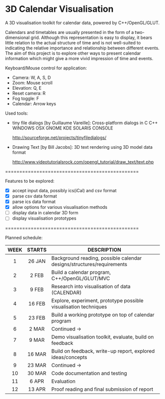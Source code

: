 # 3D Calendar Visualisation

A 3D visualisation toolkit for calendar data, powered by C++/OpenGL/GLUT. <p> Calendars and timetables are usually presented in the form of a two-dimensional grid. Although this representation is easy to display, it bears little relation to the actual structure of time and is not well-suited to indicating the relative importance and relationship between different events. The aim of this project is to explore other ways to present calendar information which might give a more vivid impression of time and events.

Keyboard/Mouse control for application:
* Camera: W, A, S, D
* Zoom: Mouse scroll
* Elevation: Q, E
* Reset camera: R
* Fog toggle: F
* Calendar: Arrow keys

Used tools:
* tiny file dialogs [by Guillaume Vareille]: Cross-platform dialogs in C C++ WINDOWS OSX GNOME KDE SOLARIS CONSOLE <p>http://sourceforge.net/projects/tinyfiledialogs/
* Drawing Text [by Bill Jacobs]: 3D text rendering using 3D model data format <p>http://www.videotutorialsrock.com/opengl_tutorial/draw_text/text.php
 

===============================================

Features to be explored:
- [x] accept input data, possibly ics(iCal) and csv format
- [x] parse csv data format
- [x] parse ics data format
- [x] allow options for various visualisation methods
- [ ] display data in calendar 3D form
- [ ] display visualisation prototypes

===============================================

Planned schedule:

|   WEEK    |     STARTS     |                              DESCRIPTION                              |
|:---------:|:--------------:|-----------------------------------------------------------------------|
|     1     |     26 JAN     | Background reading, possible calendar designs/structures/requirements |
|     2     |      2 FEB     | Build a calendar program, C++/OpenGL/GLUT/MVC                         |
|     3     |      9 FEB     | Research into visualisation of data (CALENDAR)                        |
|     4     |     16 FEB     | Explore, experiment, prototype possible visualisation techniques      |
|     5     |     23 FEB     | Build a working prototype on top of calendar program                  |
|     6     |      2 MAR     | Continued &rarr;                                                      |
|     7     |      9 MAR     | Demo visualisation toolkit, evaluate, build on feedback               |
|     8     |     16 MAR     | Build on feedback, write-up report, explored ideas/concepts           |
|     9     |     23 MAR     | Continued &rarr;                                                      |
|    10     |     30 MAR     | Code documentation and testing                                        |
|    11     |      6 APR     | Evaluation                                                            |
|    12     |     13 APR     | Proof reading and final submission of report                          |

